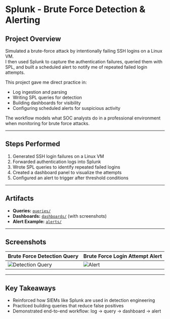 # Splunk - Brute Force Detection & Alerting

## Project Overview

Simulated a brute-force attack by intentionally failing SSH logins on a Linux VM.  
I then used Splunk to capture the authentication failures, queried them with SPL, and built a scheduled alert to notify me of repeated failed login attempts.

This project gave me direct practice in:

- Log ingestion and parsing
- Writing SPL queries for detection
- Building dashboards for visibility
- Configuring scheduled alerts for suspicious activity

The workflow models what SOC analysts do in a professional environment when monitoring for brute force attacks.

---

## Steps Performed

1. Generated SSH login failures on a Linux VM
2. Forwarded authentication logs into Splunk
3. Wrote SPL queries to identify repeated failed logins
4. Created a dashboard panel to visualize the attempts
5. Configured an alert to trigger after threshold conditions

---

## Artifacts

- **Queries:** [`queries/`](./queries)
- **Dashboards:** [`dashboards/`](./dashboards) (with screenshots)
- **Alert Example:** [`alerts/`](./alerts)

---

## Screenshots

| Brute Force Detection Query                 | Brute Force Login Attempt Alert   |
| ------------------------------------------- | --------------------------------- |
| ![Detection Query](./screenshots/query.png) | ![Alert](./screenshots/alert.png) |

---

## Key Takeaways

- Reinforced how SIEMs like Splunk are used in detection engineering
- Practiced building queries that reduce false positives
- Demonstrated end-to-end workflow: log → query → dashboard → alert
